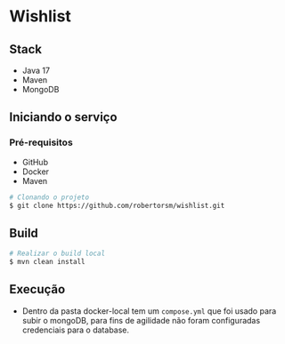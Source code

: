 # Wishlist

## Stack
- Java 17
- Maven
- MongoDB

## Iniciando o serviço
### Pré-requisitos
- GitHub
- Docker
- Maven

```sh
# Clonando o projeto
$ git clone https://github.com/robertorsm/wishlist.git
```

## Build
```sh
# Realizar o build local
$ mvn clean install
```

## Execução
 - Dentro da pasta docker-local tem um `compose.yml` que foi usado para subir o mongoDB, para fins de agilidade não foram configuradas credenciais para o database.

